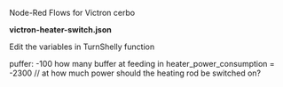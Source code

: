 Node-Red Flows for Victron cerbo




**victron-heater-switch.json**

Edit the variables in TurnShelly function

puffer: -100  how many buffer at feeding in
heater_power_consumption = -2300 // at how much power should the heating rod be switched on?